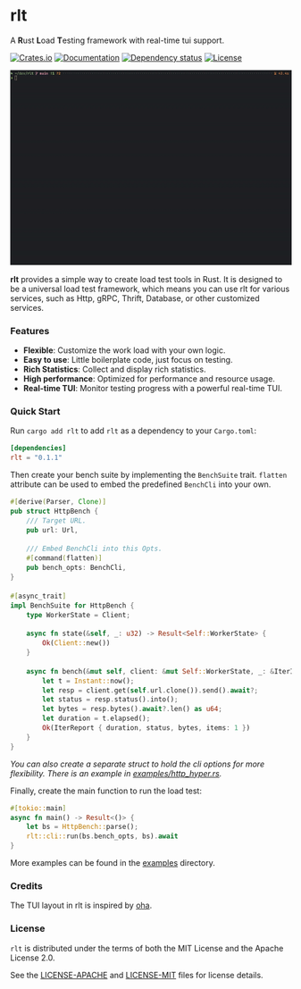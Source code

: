 # rlt


A **R**ust **L**oad **T**esting framework with real-time tui support.

[![Crates.io](https://img.shields.io/crates/v/rlt.svg)](https://crates.io/crates/rlt)
[![Documentation](https://docs.rs/rlt/badge.svg)](https://docs.rs/rlt/)
[![Dependency status](https://deps.rs/repo/github/wfxr/rlt/status.svg)](https://deps.rs/repo/github/wfxr/rlt)
[![License](https://img.shields.io/crates/l/csview.svg)](https://github.com/wfxr/rlt?tab=MIT-1-ov-file)

![Screenshot](https://raw.githubusercontent.com/wfxr/i/master/rlt-demo.gif)

**rlt** provides a simple way to create load test tools in Rust.
It is designed to be a universal load test framework, which means you can use
rlt for various services, such as Http, gRPC, Thrift, Database, or other customized services.

### Features

- **Flexible**: Customize the work load with your own logic.
- **Easy to use**: Little boilerplate code, just focus on testing.
- **Rich Statistics**: Collect and display rich statistics.
- **High performance**: Optimized for performance and resource usage.
- **Real-time TUI**: Monitor testing progress with a powerful real-time TUI.

### Quick Start

Run `cargo add rlt` to add `rlt` as a dependency to your `Cargo.toml`:

```toml
[dependencies]
rlt = "0.1.1"
```

Then create your bench suite by implementing the `BenchSuite` trait.
`flatten` attribute can be used to embed the predefined `BenchCli` into your own.

```rust
#[derive(Parser, Clone)]
pub struct HttpBench {
    /// Target URL.
    pub url: Url,

    /// Embed BenchCli into this Opts.
    #[command(flatten)]
    pub bench_opts: BenchCli,
}

#[async_trait]
impl BenchSuite for HttpBench {
    type WorkerState = Client;

    async fn state(&self, _: u32) -> Result<Self::WorkerState> {
        Ok(Client::new())
    }

    async fn bench(&mut self, client: &mut Self::WorkerState, _: &IterInfo) -> Result<IterReport> {
        let t = Instant::now();
        let resp = client.get(self.url.clone()).send().await?;
        let status = resp.status().into();
        let bytes = resp.bytes().await?.len() as u64;
        let duration = t.elapsed();
        Ok(IterReport { duration, status, bytes, items: 1 })
    }
}
```

*You can also create a separate struct to hold the cli options for more flexibility. There is an example in [examples/http_hyper.rs](examples/http_hyper.rs).*

Finally, create the main function to run the load test:

```rust
#[tokio::main]
async fn main() -> Result<()> {
    let bs = HttpBench::parse();
    rlt::cli::run(bs.bench_opts, bs).await
}
```

More examples can be found in the [examples](examples) directory.

### Credits

The TUI layout in rlt is inspired by [oha](https://github.com/hatoo/oha).

### License

`rlt` is distributed under the terms of both the MIT License and the Apache License 2.0.

See the [LICENSE-APACHE](LICENSE-APACHE) and [LICENSE-MIT](LICENSE-MIT) files for license details.
